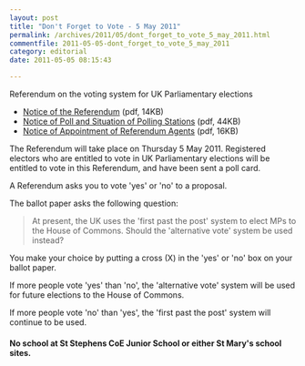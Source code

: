 ```yaml
---
layout: post
title: "Don't Forget to Vote - 5 May 2011"
permalink: /archives/2011/05/dont_forget_to_vote_5_may_2011.html
commentfile: 2011-05-05-dont_forget_to_vote_5_may_2011
category: editorial
date: 2011-05-05 08:15:43

---
```


Referendum on the voting system for UK Parliamentary elections

-   [Notice of the Referendum](http://www.richmond.gov.uk/notice_of_referendum_2011.pdf) (pdf, 14KB)
-   [Notice of Poll and Situation of Polling Stations](http://www.richmond.gov.uk/notice_poll_situation_poll_stats.pdf) (pdf, 44KB)
-   [Notice of Appointment of Referendum Agents](http://www.richmond.gov.uk/notice_of_appointment_of_referendum_agents.pdf) (pdf, 16KB)

The Referendum will take place on Thursday 5 May 2011. Registered electors who are entitled to vote in UK Parliamentary elections will be entitled to vote in this Referendum, and have been sent a poll card.

A Referendum asks you to vote 'yes' or 'no' to a proposal.

The ballot paper asks the following question:

> At present, the UK uses the 'first past the post' system to elect MPs to the House of Commons. Should the 'alternative vote' system be used instead?

You make your choice by putting a cross (X) in the 'yes' or 'no' box on your ballot paper.

If more people vote 'yes' than 'no', the 'alternative vote' system will be used for future elections to the House of Commons.

If more people vote 'no' than 'yes', the 'first past the post' system will continue to be used.

#### No school at St Stephens CoE Junior School or either St Mary's school sites.
